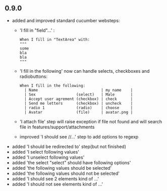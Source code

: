 0.9.0
-----

* added and improved standard cucumber websteps:
  * 'I fill in "field"...' :

	    When I fill in "TextArea" with:
	    """
	    some
	    bla
	    bla
	    """

  * 'I fill in the following' now can handle selects, checkboxes and radiobuttons:

	    When I fill in the following:
	      | Name                            | my name    |
	      | Sex                  (select)   | Male       |
	      | Accept user agrement (checkbox) | check      |
	      | Send me letters      (checkbox) | uncheck    |
	      | radio 1              (radio)    | choose     |
	      | Avatar               (file)     | avatar.png |
  * 'I attach file' step will raise exception if file not found and will search file in features/support/attachments
  * improved 'I should see //...' step to add options to regexp
* added 'I should be redirected to' step(but not finished)
* added 'I select following values'
* added 'I unselect following values'
* added 'the select "select" should have following options'
* added 'the following values should be selected'
* added 'the following values should not be selected'
* added 'I should see 2 elements kind of ...'
* added 'I should not see elements kind of ...'
